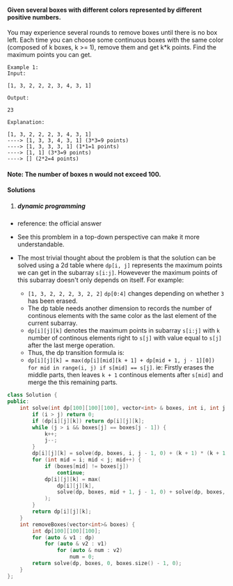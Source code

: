 #### Given several boxes with different colors represented by different positive numbers.
You may experience several rounds to remove boxes until there is no box left. Each time you can choose some continuous boxes with the same color (composed of k boxes, k >= 1), remove them and get k*k points.
Find the maximum points you can get.

```
Example 1:
Input:

[1, 3, 2, 2, 2, 3, 4, 3, 1]

Output:

23

Explanation:

[1, 3, 2, 2, 2, 3, 4, 3, 1] 
----> [1, 3, 3, 4, 3, 1] (3*3=9 points) 
----> [1, 3, 3, 3, 1] (1*1=1 points) 
----> [1, 1] (3*3=9 points) 
----> [] (2*2=4 points)
```

#### Note: The number of boxes n would not exceed 100. 

#### Solutions

1. ##### dynamic programming

- reference: the official answer
- See this promblem in a top-down perspective can make it more understandable.
- The most trivial thought about the problem is that the solution can be solved using a 2d table where `dp[i, j]` represents the maximum points we can get in the subarray `s[i:j]`. Howevever the maximum points of this subarray doesn't only depends on itself. For example:

    - `[1, 3, 2, 2, 2, 3, 2, 2]` `dp[0:4]` changes depending on whether `3` has been erased.
    - The dp table needs another dimension to records the number of continous elements with the same color as the last element of the current subarray.
    - `dp[i][j][k]` denotes the maximum points in subarray `s[i:j]` with `k` number of continous elements right to `s[j]` with value equal to `s[j]` after the last merge operation.
    - Thus, the dp transition formula is:
    - `dp[i][j][k] = max(dp[i][mid][k + 1] + dp[mid + 1, j - 1][0]) for mid in range(i, j) if s[mid] == s[j]`. ie: Firstly erases the middle parts, then leaves `k + 1` continous elements after `s[mid]` and merge the this remaining parts.


```c++
class Solution {
public:
    int solve(int dp[100][100][100], vector<int> & boxes, int i, int j, int k) {
        if (i > j) return 0;
        if (dp[i][j][k]) return dp[i][j][k];
        while (j > i && boxes[j] == boxes[j - 1]) {
            k++;
            j--;
        }
        dp[i][j][k] = solve(dp, boxes, i, j - 1, 0) + (k + 1) * (k + 1);
        for (int mid = i; mid < j; mid++) {
            if (boxes[mid] != boxes[j])
                continue;
            dp[i][j][k] = max(
                dp[i][j][k], 
                solve(dp, boxes, mid + 1, j - 1, 0) + solve(dp, boxes, i, mid, k + 1)
            );
        }
        return dp[i][j][k];
    }
    int removeBoxes(vector<int>& boxes) {
        int dp[100][100][100];
        for (auto & v1 : dp)
            for (auto & v2 : v1)
                for (auto & num : v2)
                    num = 0;
        return solve(dp, boxes, 0, boxes.size() - 1, 0);
    }
};
```